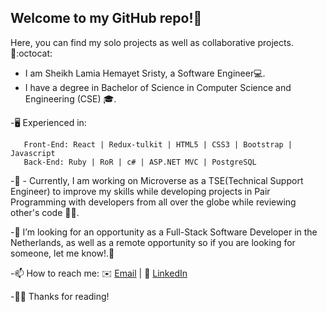 ## Welcome to my GitHub repo!👋  

Here, you can find my solo projects as well as collaborative projects.📔:octocat:

 - I am Sheikh Lamia Hemayet Sristy, a Software Engineer💻. 
 - I have a degree in Bachelor of Science in Computer Science and Engineering (CSE) 🎓.
 
   
 -🖥️ Experienced in:

       Front-End: React | Redux-tulkit | HTML5 | CSS3 | Bootstrap | Javascript
       Back-End: Ruby | RoR | c# | ASP.NET MVC | PostgreSQL 
      
      
      
       


-🔭 - Currently, I am working on Microverse as a TSE(Technical Support Engineer) to improve my skills while developing projects in Pair Programming with developers from all over the globe while reviewing other's code 🌟🌟.

-👀 I’m looking for an opportunity as a Full-Stack Software Developer in the Netherlands, as well as a remote opportunity so if you are looking for someone, let me know!.🙋

-📫 How to reach me: ✉️ <a href="mailto:lamiasristy@gmail.com?subject=Hello Lamia!">Email</a>  |  💼 [LinkedIn](https://www.linkedin.com/in/lamia-hemayet-sristy/)
     
-✌🏼 Thanks for reading!   
